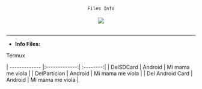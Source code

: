 <center>
  <p align="center" align-items="center">
     <code>Files Info</code><br>
    <br>
    <img align="center" src="https://media.discordapp.net/attachments/853057586881757214/853057663055560754/tokyoghoul.gif"/><br><br>
  </p>
</center>

---

- **Info Files:**

<p>Termux</p>

| ------------- |:-------------:| :--------:|
| DelSDCard | Android | Mi mama me viola |
| DelParticion | Android | Mi mama me viola |
| Del Android Card | Android | Mi mama me viola |
